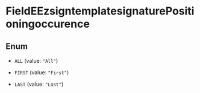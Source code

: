

# FieldEEzsigntemplatesignaturePositioningoccurence

## Enum


* `ALL` (value: `"All"`)

* `FIRST` (value: `"First"`)

* `LAST` (value: `"Last"`)



